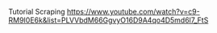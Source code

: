 Tutorial Scraping https://www.youtube.com/watch?v=c9-RM9I0E6k&list=PLVVbdM66GgvyO16D9A4qo4D5md6l7_FtS
